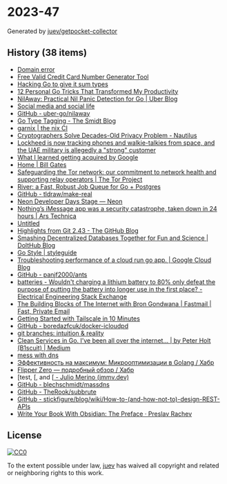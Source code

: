 # 2023-47

Generated by [juev/getpocket-collector](https://github.com/juev/getpocket-collector)

## History (38 items)

- [Domain error](https://error.ghost.org/)
- [Free Valid Credit Card Number Generator Tool](https://cardgenerator.org)
- [Hacking Go to give it sum types](https://zackoverflow.dev/writing/hacking-go-to-give-it-sumtypes)
- [12 Personal Go Tricks That Transformed My Productivity](https://blog.devtrovert.com/p/12-personal-go-tricks-that-transformed)
- [NilAway: Practical Nil Panic Detection for Go | Uber Blog](https://www.uber.com/en-NL/blog/nilaway-practical-nil-panic-detection-for-go/)
- [Social media and social life](https://ellie.wtf/posts/social-media-and-social-life)
- [GitHub - uber-go/nilaway](https://github.com/uber-go/nilaway)
- [Go Type Tagging - The Smidt Blog](https://blog.smidt.dev/posts/go-type-tagging/)
- [garnix | the nix CI](https://garnix.io/blog/contextual-cli)
- [Cryptographers Solve Decades-Old Privacy Problem - Nautilus](https://nautil.us/cryptographers-solve-decades-old-privacy-problem-444899/)
- [Lockheed is now tracking phones and walkie-talkies from space, and the UAE military is allegedly a "strong" customer](https://jackpoulson.substack.com/p/lockheed-is-now-tracking-phones-and)
- [What I learned getting acquired by Google](https://shreyans.org/google)
- [Home | Bill Gates](https://www.gatesnotes.com)
- [Safeguarding the Tor network: our commitment to network health and supporting relay operators | The Tor Project](https://blog.torproject.org/tor-network-community-health-update/)
- [River: a Fast, Robust Job Queue for Go + Postgres](https://brandur.org/river)
- [GitHub - tldraw/make-real](https://github.com/tldraw/make-real)
- [Neon Developer Days Stage — Neon](https://devdays.neon.tech/stage)
- [Nothing’s iMessage app was a security catastrophe, taken down in 24 hours | Ars Technica](https://arstechnica.com/gadgets/2023/11/nothings-imessage-app-was-a-security-catastrophe-taken-down-in-24-hours/)
- [Untitled](https://brandonspark.github.io/150/)
- [Highlights from Git 2.43 - The GitHub Blog](https://github.blog/2023-11-20-highlights-from-git-2-43/)
- [Smashing Decentralized Databases Together for Fun and Science | DoltHub Blog](https://www.dolthub.com/blog/2023-11-20-smashing-decentralized-databases-together-for-fun-and-science/)
- [Go Style | styleguide](https://google.github.io/styleguide/go/)
- [Troubleshooting performance of a cloud run go app. | Google Cloud Blog](https://cloud.google.com/blog/products/serverless/troubleshooting-performance-of-a-cloud-run-go-app)
- [GitHub - panjf2000/ants](https://github.com/panjf2000/ants)
- [batteries - Wouldn't charging a lithium battery to 80% only defeat the purpose of putting the battery into longer use in the first place? - Electrical Engineering Stack Exchange](https://electronics.stackexchange.com/questions/623358/wouldnt-charging-a-lithium-battery-to-80-only-defeat-the-purpose-of-putting-th)
- [The Building Blocks of The Internet with Bron Gondwana | Fastmail | Fast, Private Email](https://www.fastmail.com/blog/the-building-blocks-of-the-internet-with-bron-gondwana/)
- [Getting Started with Tailscale in 10 Minutes](https://tailscale.dev/blog/get-started-in-10-nov2023)
- [GitHub - boredazfcuk/docker-icloudpd](https://github.com/boredazfcuk/docker-icloudpd)
- [git branches: intuition & reality](https://jvns.ca/blog/2023/11/23/branches-intuition-reality/)
- [Clean Services in Go. I’ve been all over the internet… | by Peter Holt (B1scuit) | Medium](https://medium.com/@B1scuit/clean-services-in-go-63a7cc953841)
- [mess with dns](https://messwithdns.net)
- [Эффективность на максимум: Микрооптимизации в Golang / Хабр](https://habr.com/ru/companies/otus/articles/775192/)
- [Flipper Zero — подробный обзор / Хабр](https://habr.com/ru/articles/775706/)
- [test, [, and [[ - Julio Merino (jmmv.dev)](https://jmmv.dev/2020/03/test-bracket.html)
- [GitHub - blechschmidt/massdns](https://github.com/blechschmidt/massdns)
- [GitHub - TheRook/subbrute](https://github.com/TheRook/subbrute)
- [GitHub - stickfigure/blog/wiki/How-to-(and-how-not-to)-design-REST-APIs](https://github.com/stickfigure/blog/wiki/How-to-(and-how-not-to)-design-REST-APIs)
- [Write Your Book With Obsidian: The Preface · Preslav Rachev](https://preslav.me/2023/11/24/write-yor-book-with-obsidian-preface/)

## License

[![CC0](https://mirrors.creativecommons.org/presskit/buttons/88x31/svg/cc-zero.svg)](https://creativecommons.org/publicdomain/zero/1.0/)

To the extent possible under law, [juev](https://github.com/juev) has waived all copyright and related or neighboring rights to this work.
